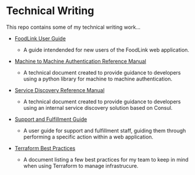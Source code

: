 # Technical Writing

This repo contains some of my technical writing work...


* [FoodLink User Guide](FoodLink%20User%20Guide/USERGUIDE.md)
    * A guide intendended for new users of the FoodLink web application.

* [Machine to Machine Authentication Reference Manual](Machine%20to%20Machine%20Authentication/README.md)
    * A technical document created to provide guidance to developers using a python library for machine to machine authentication.

* [Service Discovery Reference Manual](Service%20Discovery/README.md)
    * A technical document created to provide guidance to developers using an internal service discovery solution based on Consul.

* [Support and Fulfillment Guide](Support%20and%20Fulfillment%20Walkthrough/GUIDE.md)
    * A user guide for support and fulfillment staff, guiding them through performing a specific action within a web application. 

* [Terraform Best Practices](Terraform%20Best%20Practices/README.md)
    * A document listing a few best practices for my team to keep in mind when using Terraform to manage infrastrucure.
